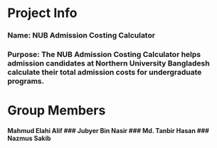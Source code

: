 # Project Info

### Name: NUB Admission Costing Calculator
### Purpose: The NUB Admission Costing Calculator helps admission candidates at Northern University Bangladesh calculate their total admission costs for undergraduate programs.

# Group Members

#### Mahmud Elahi Alif ### Jubyer Bin Nasir ### Md. Tanbir Hasan ### Nazmus Sakib

